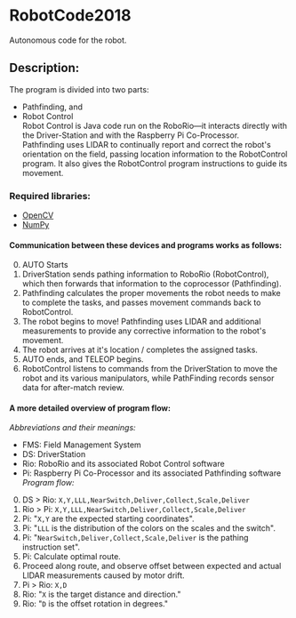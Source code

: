 # RobotCode2018
Autonomous code for the robot.
## Description:
The program is divided into two parts:
 - Pathfinding, and
 - Robot Control  
Robot Control is Java code run on the RoboRio—it interacts directly with the Driver-Station and with the Raspberry Pi Co-Processor.  
Pathfinding uses LIDAR to continually report and correct the robot's orientation on the field, passing location information to the RobotControl program. It also gives the RobotControl program instructions to guide its movement.  
### Required libraries:
 - [OpenCV](https://opencv.org/)
 - [NumPy](http://www.numpy.org/)
#### Communication between these devices and programs works as follows:
 0. AUTO Starts
 1. DriverStation sends pathing information to RoboRio (RobotControl), which then forwards that information to the coprocessor (Pathfinding).
 2. Pathfinding calculates the proper movements the robot needs to make to complete the tasks, and passes movement commands back to RobotControl.
 3. The robot begins to move! Pathfinding uses LIDAR and additional measurements to provide any corrective information to the robot's movement.
 4. The robot arrives at it's location / completes the assigned tasks.
 5. AUTO ends, and TELEOP begins.
 6. RobotControl listens to commands from the DriverStation to move the robot and its various manipulators, while PathFinding records sensor data for after-match review.
#### A more detailed overview of program flow:
*Abbreviations and their meanings:*
 - FMS: Field Management System
 - DS: DriverStation
 - Rio: RoboRio and its associated Robot Control software
 - Pi: Raspberry Pi Co-Processor and its associated Pathfinding software
*Program flow:*
 0. DS > Rio: `X,Y,LLL,NearSwitch,Deliver,Collect,Scale,Deliver`
 1. Rio > Pi: `X,Y,LLL,NearSwitch,Deliver,Collect,Scale,Deliver`
 2. Pi: "`X,Y` are the expected starting coordinates".
 3. Pi: "`LLL` is the distribution of the colors on the scales and the switch".
 4. Pi: "`NearSwitch,Deliver,Collect,Scale,Deliver` is the pathing instruction set".
 5. Pi: Calculate optimal route.
 6. Proceed along route, and observe offset between expected and actual LIDAR measurements caused by motor drift.
 7. Pi > Rio: `X,D`
 8. Rio: "`X` is the target distance and direction."
 9. Rio: "`D` is the offset rotation in degrees."
